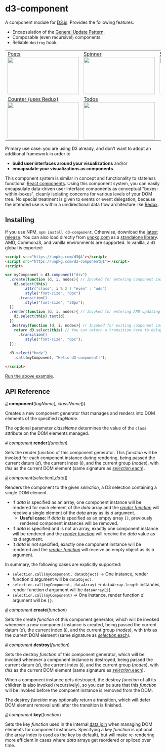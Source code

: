 # d3-component

A component module for [D3.js](d3js.org). Provides the following features:

 * Encapsulation of the [General Update Pattern](https://github.com/d3/d3-selection#selection_merge).
 * Composable (even recursive!) components.
 * Reliable `destroy` hook.

<table>
  <tr>
    <td>
      <a href="http://bl.ocks.org/curran/fc8f6989901628e2e79d6374849453ed">
        <div>Posts</div>
        <img width="230" height="120" src="http://bl.ocks.org/curran/raw/fc8f6989901628e2e79d6374849453ed/thumbnail.png">
      </a>
    </td>
    <td>
      <a href="http://bl.ocks.org/curran/685fa8300650c4324d571c6b0ecc55de">
        <div>Spinner</div>
        <img width="230" height="120" src="http://bl.ocks.org/curran/raw/685fa8300650c4324d571c6b0ecc55de/thumbnail.png">
      </a>
    </td>
    <td>
      <a href="http://bl.ocks.org/curran/593ffae30c42789a9af36f08c983867e">
        <div>Stopwatch</div>
        <img width="230" height="120" src="http://bl.ocks.org/curran/raw/593ffae30c42789a9af36f08c983867e/thumbnail.png">
      </a>
    </td>
  </tr>
  <tr>
    <td>
      <a href="http://bl.ocks.org/curran/acde35df0c7939ff97740b4f9800258e">
        <div>Counter (uses Redux)</div>
        <img width="230" height="120" src="http://bl.ocks.org/curran/raw/acde35df0c7939ff97740b4f9800258e/thumbnail.png">
      </a>
    </td>
    <td>
      <a href="http://bl.ocks.org/curran/d8639546697c7ae3ab46c2544683d53a">
        <div>Todos</div>
        <img width="230" height="120" src="http://bl.ocks.org/curran/raw/d8639546697c7ae3ab46c2544683d53a/thumbnail.png">
      </a>
    </td>
  </tr>
</table>

Primary use case: you are using D3 already, and don't want to adopt an additional framework in order to

 * **build user interfaces around your visualizations** and/or
 * **encapsulate your visualizations as components**.

This component system is similar in concept and functionality to stateless functional [React components](https://facebook.github.io/react/docs/react-component.html). Using this component system, you can easily encapsulate data-driven user interface components as conceptual "boxes-within-boxes", cleanly isolating concerns for various levels of your DOM tree. No special treatment is given to events or event delegation, because the intended use is within a unidirectional data flow architecture like [Redux](http://redux.js.org/).

## Installing

If you use NPM, `npm install d3-component`. Otherwise, download the [latest release](https://github.com/curran/d3-component/releases/latest). You can also load directly from [unpkg.com](https://unpkg.com) as a [standalone library](https://unpkg.com/d3-component@1). AMD, CommonJS, and vanilla environments are supported. In vanilla, a `d3` global is exported:

```html
<script src="https://unpkg.com/d3@4"></script>
<script src="https://unpkg.com/d3-component@1"></script>
<script>

var myComponent = d3.component("div")
  .create(function (d, i, nodes){ // Invoked for entering component instances.
    d3.select(this)
        .attr("class", i % 2 ? "even" : "odd")
        .style("font-size", "0px")
      .transition()
        .style("font-size", "30px");
  })
  .render(function (d, i, nodes){ // Invoked for entering AND updating instances.
    d3.select(this).text(d);
  })
  .destroy(function (d, i, nodes){ // Invoked for exiting component instances.
    return d3.select(this) // You can return a transition here to delay node removal.
      .transition()
        .style("font-size", "0px");
  });
  
  d3.select("body")
    .call(myComponent, "Hello d3-component!");

</script>
```

[Run the above example](https://bl.ocks.org/curran/c3d9783e641636479fa8e07a480e7233).

## API Reference

<a href="#component" name="component">#</a> <b>component</b>(<i>tagName</i>[, <i>className</i>]))

Creates a new component generator that manages and renders into DOM elements of the specified *tagName*.

The optional parameter *className* determines the value of the `class` attribute on the DOM elements managed.

<a href="#component_render" name="component_render" >#</a> <i>component</i>.<b>render</b>(<i>function</i>)

Sets the render *function* of this component generator. This *function* will be invoked for each component instance during rendering, being passed the current datum (*d*), the current index (*i*), and the current group (*nodes*), with *this* as the current DOM element (same signature as [*selection*.each](https://github.com/d3/d3-selection#selection_each)).

<a href="#component_invoke" name="component_invoke" >#</a> <i>component</i>(<i>selection</i>[,<i>data</i>])

Renders the component to the given *selection*, a D3 selection containing a single DOM element.

 * If *data* is specified as an array, one component instance will be rendered for each element of the *data* array and the *[render function](component_render)* will receive a single element of the *data* array as its *d* argument.
   * **Useful case:** If *data* is specified as an empty array `[]`, previously rendered component instances will be removed.
 * If *data* is specified and is not an array, exactly one component instance will be rendered and the *[render function](component_render)* will receive the *data* value as its *d* argument.
 * It *data* is not specified, exactly one component instance will be rendered and the *[render function](component_render)* will receive an empty object as its *d* argument.

In summary, the following cases are explicitly supported:

 * `selection.call(myComponent, dataObject)` → One instance, render function *d* argument will be `dataObject`.
 * `selection.call(myComponent, dataArray)` → `dataArray.length` instances, render function *d* argument will be `dataArray[i]`
 * `selection.call(myComponent)` → One instance, render function *d* argument will be `{}`.

<a href="#component_create" name="component_create" >#</a> <i>component</i>.<b>create</b>(<i>function</i>)

Sets the create *function* of this component generator, which will be invoked whenever a new component instance is created, being passed the current datum (*d*), the current index (*i*), and the current group (*nodes*), with *this* as the current DOM element (same signature as [*selection*.each](https://github.com/d3/d3-selection#selection_each)).

<a href="#component_destroy" name="component_destroy" >#</a> <i>component</i>.<b>destroy</b>(<i>function</i>)

Sets the destroy *function* of this component generator, which will be invoked whenever a component instance is destroyed, being passed the current datum (*d*), the current index (*i*), and the current group (*nodes*), with *this* as the current DOM element (same signature as [*selection*.each](https://github.com/d3/d3-selection#selection_each)).

When a component instance gets destroyed, the destroy *function* of all its children is also invoked (recursively), so you can be sure that this *function* will be invoked before the compoent instance is removed from the DOM.

The destroy *function* may optionally return a transition, which will defer DOM element removal until after the transition is finished.

<a href="#component_key" name="component_key" >#</a> <i>component</i>.<b>key</b>(<i>function</i>)

Sets the key *function* used in the internal [data join](https://github.com/d3/d3-selection#selection_data) when managing DOM elements for component instances. Specifying a key *function* is optional (the array index is used as the key by default), but will make re-rendering more efficient in cases where *data* arrays get reordered or spliced over time.
